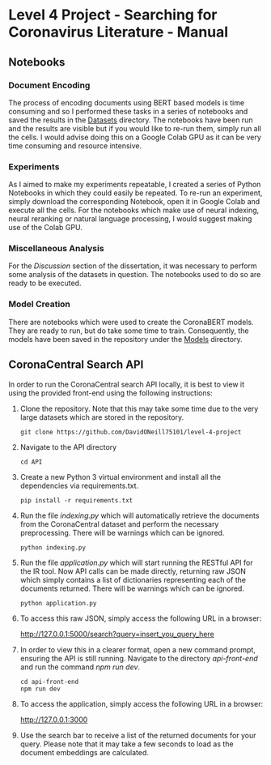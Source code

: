 # Level 4 Project - Searching for Coronavirus Literature - Manual

## Notebooks

### Document Encoding

The process of encoding documents using BERT based models is time consuming and so I performed these tasks in a series of notebooks and saved the results in the [Datasets](./Datasets/) directory. The notebooks have been run and the results are visible but if you would like to re-run them, simply run all the cells. I would advise doing this on a Google Colab GPU as it can be very time consuming and resource intensive.

### Experiments

As I aimed to make my experiments repeatable, I created a series of Python Notebooks in which they could easily be repeated. To re-run an experiment, simply download the corresponding Notebook, open it in Google Colab and execute all the cells. For the notebooks which make use of neural indexing, neural reranking or natural language processing, I would suggest making use of the Colab GPU.

### Miscellaneous Analysis

For the <em>Discussion</em> section of the dissertation, it was necessary to perform some analysis of the datasets in question. The notebooks used to do so are ready to be executed.

### Model Creation

There are notebooks which were used to create the CoronaBERT models. They are ready to run, but do take some time to train. Consequently, the models have been saved in the repository under the [Models](./Models/) directory.

## CoronaCentral Search API

In order to run the CoronaCentral search API locally, it is best to view it using the provided front-end using the following instructions:

1. Clone the repository. Note that this may take some time due to the very large datasets which are stored in the repository.

   ```console
   git clone https://github.com/DavidONeill75101/level-4-project
   ```

2. Navigate to the API directory

   ```console
   cd API
   ```

3. Create a new Python 3 virtual environment and install all the dependencies via requirements.txt.

   ```console
   pip install -r requirements.txt
   ```

4. Run the file <em>indexing.py</em> which will automatically retrieve the documents from the CoronaCentral dataset and perform the necessary preprocessing. There will be warnings which can be ignored.

   ```console
   python indexing.py
   ```

5. Run the file <em>application.py</em> which will start running the RESTful API for the IR tool. Now API calls can be made directly, returning raw JSON which simply contains a list of dictionaries representing each of the documents returned. There will be warnings which can be ignored.

   ```console
   python application.py
   ```

6. To access this raw JSON, simply access the following URL in a browser:

   http://127.0.0.1:5000/search?query=insert_you_query_here

7. In order to view this in a clearer format, open a new command prompt, ensuring the API is still running. Navigate to the directory <em>api-front-end</em> and run the command <em>npm run dev</em>.

   ```console
   cd api-front-end
   npm run dev
   ```

8. To access the application, simply access the following URL in a browser:

   http://127.0.0.1:3000

9. Use the search bar to receive a list of the returned documents for your query. Please note that it may take a few seconds to load as the document embeddings are calculated.

